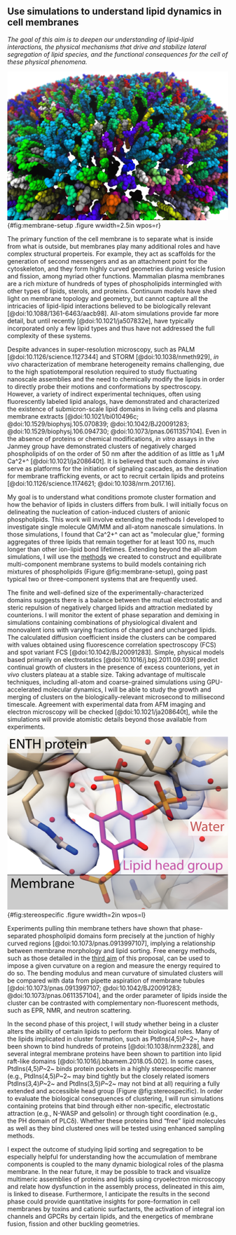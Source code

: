 ## Use simulations to understand lipid dynamics in cell membranes
*The goal of this aim is to deepen our understanding of
lipid-lipid interactions, the physical mechanisms that drive and stabilize lateral segregation of lipid species, and the functional consequences for the cell of these physical phenomena.*

![An example of a curved membrane with many different lipid species, colored separately, representative of the systems I will simulate.](images/membrane-vmd.png){#fig:membrane-setup .figure wwidth=2.5in wpos=r}

The primary function of the cell membrane is to separate what is inside from what is outside, but membranes play many additional roles and have complex structural properteis. For example, they act as scaffolds for the generation of second messengers and as an attachment point for the cytoskeleton, and they form highly curved geometries during vesicle fusion and fission, among myriad other functions.
Mammalian plasma membranes are a rich mixture of hundreds of types of phospholipids intermingled with other types of lipids, sterols, and proteins.
Continuum models have shed light on membrane topology and geometry, but cannot capture all the intricacies of lipid-lipid interactions believed to be biologically relevant  [@doi:10.1088/1361-6463/aacb98].
All-atom simulations provide far more detail, but until recently [@doi:10.1021/ja507832e], have typically incorporated only a few lipid types and thus have not addressed the full complexity of these systems.
 
Despite advances in super-resolution microscopy, such as PALM [@doi:10.1126/science.1127344] and STORM [@doi:10.1038/nmeth929], *in vivo* characterization of membrane heterogeneity remains challenging, due to the high spatiotemporal resolution required to study fluctuating nanoscale assemblies and the need to chemically modify the lipids in order to directly probe their motions and conformations by spectroscopy. 
However, a variety of indirect experimental techniques, often using fluorescently labeled lipid analogs, have demonstrated and characterized the existence of submicron-scale lipid domains in living cells and plasma membrane extracts [@doi:10.1021/bi010496c; @doi:10.1529/biophysj.105.070839; @doi:10.1042/BJ20091283; @doi:10.1529/biophysj.106.094730; @doi:10.1073/pnas.0611357104].
Even in the absence of proteins or chemical modifications, *in vitro* assays in the Janmey group have demonstrated clusters of negatively charged phospholipids of on the order of 50 nm after the addition of as little as 1 μM Ca^2+^ [@doi:10.1021/ja208640t].
It is believed that such domains *in vivo* serve as platforms for the initiation of signaling cascades, as the destination for membrane trafficking events, or act to recruit certain lipids and proteins [@doi:10.1126/science.1174621; @doi:10.1038/nrm.2017.16]. 

My goal is to understand what conditions promote cluster formation and how the behavior of lipids in clusters differs from bulk. 
I will initially focus on delineating the nucleation of cation-induced clusters of anionic phospholipids. 
This work will involve extending the methods I developed to investigate single molecule QM/MM and all-atom nanoscale simulations. 
In those simulations, I found that Ca^2+^ can act as "molecular glue," forming aggregates of three lipids that remain together for at least 100 ns, much longer than other ion-lipid bond lifetimes. 
Extending beyond the all-atom simulations, I will use the [methods](https://github.com/biophyscode) we created to construct and equilibrate multi-component membrane systems to build models containing rich mixtures of phospholipids (Figure @fig:membrane-setup), going past typical two or three-component systems that are frequently used.

The finite and well-defined size of the experimentally-characterized domains suggests there is a balance between the mutual electrostatic and steric repulsion of negatively charged lipids and attraction mediated by counterions. 
I will monitor the extent of phase separation and demixing in simulations containing combinations of physiological divalent and monovalent ions with varying fractions of charged and uncharged lipids. 
The calculated diffusion coefficient inside the clusters can be compared with values obtained using fluorescence correlation spectroscopy (FCS) and spot variant FCS [@doi:10.1042/BJ20091283].
Simple, physical models based primarily on electrostatics [@doi:10.1016/j.bpj.2011.09.039] predict continual growth of clusters in the presence of excess counterions, yet *in vivo* clusters plateau at a stable size.
Taking advantage of multiscale techniques, including all-atom and coarse-grained simulations using GPU-accelerated molecular dynamics, I will be able to study the growth and merging of clusters on the biologically-relevant microsecond to millisecond timescale. 
Agreement with experimental data from AFM imaging and electron microscopy will be checked [@doi:10.1021/ja208640t], while the simulations will provide atomistic details beyond those available from experiments.

![An illustration of stereospecific recognition of phospholipids by proteins.](images/stereospecific.png){#fig:stereospecific .figure wwidth=2in wpos=l}

Experiments pulling thin membrane tethers have shown that phase-separated phospholipid domains form precisely at the junction of highly curved regions [@doi:10.1073/pnas.0913997107], implying a relationship between membrane morphology and lipid sorting.
Free energy methods, such as those detailed in the [third aim](#build-advanced-technologies-to-perform-free-energy-calculations-for-drug-design) of this proposal, can be used to impose a given curvature on a region and measure the energy required to do so.
The bending modulus and mean curvature of simulated clusters will be compared with data from pipette aspiration of membrane tubules [@doi:10.1073/pnas.0913997107; @doi:10.1042/BJ20091283; @doi:10.1073/pnas.0611357104], and the order parameter of lipids inside the cluster can be contrasted with complementary non-fluorescent methods, such as  EPR, NMR, and neutron scattering. 

In the second phase of this project, I will study whether being in a cluster alters the ability of certain lipids to perform their biological roles. 
Many of the lipids implicated in cluster formation, such as PtdIns(4,5)*P*~2~, have been shown to bind hundreds of proteins [@doi:10.1038/nrm2328], and several integral membrane proteins have been shown to partition into lipid raft-like domains [@doi:10.1016/j.bbamem.2018.05.002].
In some cases, PtdIns(4,5)*P*~2~ binds protein pockets in a highly stereospecific manner (e.g., PtdIns(4,5)*P*~2~ may bind tightly but the closely related isomers PtdIns(3,4)*P*~2~ and PtdIns(3,5)*P*~2~ may not bind at all) requiring a fully extended and accessible head group (Figure @fig:stereospecific). 
In order to evaluate the biological consequences of clustering, I will run simulations containing proteins that bind through either non-specific, electrostatic attraction (e.g., N-WASP and gelsolin) or through tight coordination (e.g., the PH domain of PLCδ). 
Whether these proteins bind “free” lipid molecules as well as they bind clustered ones will be tested using enhanced sampling methods.

I expect the outcome of studying lipid sorting and segregation to be especially helpful for understanding how the accumulation of membrane components is coupled to the many dynamic biological roles of the plasma membrane.
In the near future, it may be possible to track and visualize multimeric assemblies of proteins and lipids using cryoelectron microscopy and relate how dysfunction in the assembly process, delineated in this aim, is linked to disease.
Furthermore, I anticipate the results in the second phase could provide quantitative insights for pore-formation in cell membranes by toxins and cationic surfactants, the activation of integral ion channels and GPCRs by certain lipids, and the energetics of membrane fusion, fission and other buckling geometries.